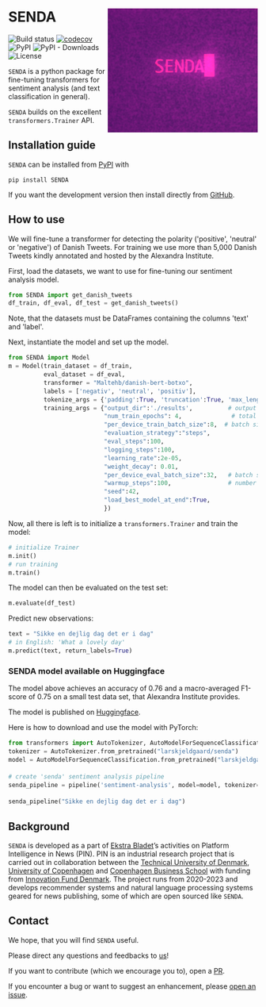 # SENDA <img src="logo.png" align="right" height=250/>

![Build status](https://github.com/ebanalyse/NERDA/workflows/build/badge.svg)
[![codecov](https://codecov.io/gh/ebanalyse/NERDA/branch/main/graph/badge.svg?token=OB6LGFQZYX)](https://codecov.io/gh/ebanalyse/NERDA)
![PyPI](https://img.shields.io/pypi/v/NERDA.svg)
![PyPI - Downloads](https://img.shields.io/pypi/dm/NERDA?color=green)
![License](https://img.shields.io/badge/license-MIT-blue.svg)

`SENDA` is a python package for fine-tuning transformers for 
sentiment analysis (and text classification in general).

`SENDA` builds on the excellent `transformers.Trainer` API.

## Installation guide
`SENDA` can be installed from [PyPI](https://pypi.org/project/SENDA/) with 

```
pip install SENDA
```

If you want the development version then install directly from [GitHub](https://github.com/ebanalyse/SENDA).

## How to use

We will fine-tune a transformer for detecting the polarity ('positive', 'neutral' or 'negative')
of Danish Tweets. For training we use more than 5,000 Danish Tweets kindly annotated
and hosted by the Alexandra Institute.

First, load the datasets, we want to use for fine-tuning our sentiment analysis model.

```python
from SENDA import get_danish_tweets
df_train, df_eval, df_test = get_danish_tweets()
```
Note, that the datasets must be DataFrames containing the columns 'text' and 'label'.

Next, instantiate the model and set up the model.

```python
from SENDA import Model
m = Model(train_dataset = df_train, 
          eval_dataset = df_eval,
          transformer = "Maltehb/danish-bert-botxo",
          labels = ['negativ', 'neutral', 'positiv'],
          tokenize_args = {'padding':True, 'truncation':True, 'max_length':512},
          training_args = {"output_dir":'./results',          # output directory
                           "num_train_epochs": 4,              # total # of training epochs
                           "per_device_train_batch_size":8,  # batch size per device during training
                           "evaluation_strategy":"steps",
                           "eval_steps":100,
                           "logging_steps":100,
                           "learning_rate":2e-05,
                           "weight_decay": 0.01,
                           "per_device_eval_batch_size":32,   # batch size for evaluation
                           "warmup_steps":100,                # number of warmup steps for learning rate scheduler
                           "seed":42,
                           "load_best_model_at_end":True,
                           })
```

Now, all there is left is to initialize a `transformers.Trainer` and 
train the model:

```python
# initialize Trainer
m.init()
# run training
m.train()
```

The model can then be evaluated on the test set:

```python
m.evaluate(df_test)
```

Predict new observations:

```python
text = "Sikke en dejlig dag det er i dag"
# in English: 'What a lovely day'
m.predict(text, return_labels=True)
```

### SENDA model available on Huggingface

The model above achieves an accuracy of 0.76 and a macro-averaged F1-score of 0.75 on a small test data set, that Alexandra Institute provides.

The model is published on [Huggingface](https://huggingface.co/larskjeldgaard/senda).

Here is how to download and use the model with PyTorch:

```python
from transformers import AutoTokenizer, AutoModelForSequenceClassification, pipeline
tokenizer = AutoTokenizer.from_pretrained("larskjeldgaard/senda")
model = AutoModelForSequenceClassification.from_pretrained("larskjeldgaard/senda")

# create 'senda' sentiment analysis pipeline 
senda_pipeline = pipeline('sentiment-analysis', model=model, tokenizer=tokenizer)

senda_pipeline("Sikke en dejlig dag det er i dag")
```

## Background
`SENDA` is developed as a part of [Ekstra Bladet](https://ekstrabladet.dk/)’s activities on Platform Intelligence in News (PIN). PIN is an industrial research project that is carried out in collaboration between the [Technical University of Denmark](https://www.dtu.dk/), [University of Copenhagen](https://www.ku.dk/) and [Copenhagen Business School](https://www.cbs.dk/) with funding from [Innovation Fund Denmark](https://innovationsfonden.dk/). The project runs from 2020-2023 and develops recommender systems and natural language processing systems geared for news publishing, some of which are open sourced like `SENDA`.

## Contact
We hope, that you will find `SENDA` useful.

Please direct any questions and feedbacks to
[us](mailto:lars.kjeldgaard@eb.dk)!

If you want to contribute (which we encourage you to), open a
[PR](https://github.com/ebanalyse/SENDA/pulls).

If you encounter a bug or want to suggest an enhancement, please 
[open an issue](https://github.com/ebanalyse/SENDA/issues).
